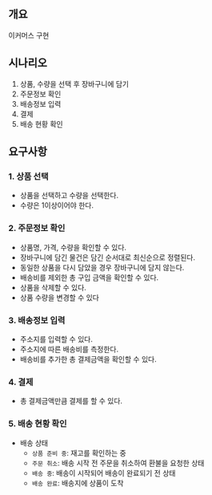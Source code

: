 ## 개요

이커머스 구현

## 시나리오

1. 상품, 수량을 선택 후 장바구니에 담기
2. 주문정보 확인
3. 배송정보 입력
4. 결제
5. 배송 현황 확인

## 요구사항

### 1. 상품 선택

- 상품을 선택하고 수량을 선택한다.
- 수량은 1이상이어야 한다.

### 2. 주문정보 확인

- 상품명, 가격, 수량을 확인할 수 있다.
- 장바구니에 담긴 물건은 담긴 순서대로 최신순으로 정렬된다.
- 동일한 상품을 다시 담았을 경우 장바구니에 담지 않는다.
- 배송비를 제외한 총 구입 금액을 확인할 수 있다.
- 상품을 삭제할 수 있다.
- 상품 수량을 변경할 수 있다

### 3. 배송정보 입력

- 주소지를 입력할 수 있다.
- 주소지에  따른 배송비를 측정한다.
- 배송비를 추가한 총 결제금액을 확인할 수 있다.

### 4. 결제

- 총 결제금액만큼 결제를 할 수 있다.

### 5. 배송 현황 확인

- 배송 상태
  - `상품 준비 중`: 재고를 확인하는 중
  - `주문 취소`: 배송 시작 전 주문을 취소하여 환불을 요청한 상태
  - `배송 중`: 배송이 시작되어 배송이 완료되기 전 상태
  - `배송 완료`: 배송지에 상품이 도착
